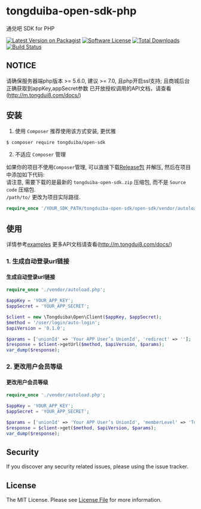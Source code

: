 # tongduiba-open-sdk-php
通兑吧 SDK for PHP

[![Latest Version on Packagist][ico-version]][link-packagist]
[![Software License][ico-license]](LICENSE.md)
[![Total Downloads][ico-downloads]][link-downloads]
[![Build Status][ico-travis]][link-travis]


## NOTICE

请确保服务器端php版本 >= 5.6.0, 建议 >= 7.0, 且php开启ssl支持; 且商城后台正确获取到appKey,appSecret参数
已开放授权调用的API文档，请查看(http://m.tongdui8.com/docs/)


## 安装

1. 使用 `Composer`
推荐使用该方式安装, 更优雅  

``` bash
$ composer require tongduiba/open-sdk
```

2. 不适应 `Composer` 管理  

如果你的项目不使用`Composer`管理, 可以直接下载[Release包](https://github.com/idouzi/open-sdk-php/open-sdk-php/releases) 并解压, 然后在项目中添加如下代码:  
请注意, 需要下载的是最新的 `tongduiba-open-sdk.zip` 压缩包, 而不是 `Source code`  压缩包.  
`/path/to/` 更改为项目实际路径.   
``` php
require_once '/YOUR_SDK_PATH/tongduiba-open-sdk/open-sdk/vendor/autoload.php';
``` 

## 使用

详情参考[examples](examples) 更多API文档请查看(http://m.tongdui8.com/docs/)

### 1. 生成自动登录url链接

#### 生成自动登录url链接
``` php
require_once './vendor/autoload.php';

$appKey = 'YOUR_APP_KEY';
$appSecret = 'YOUR_APP_SECRET';

$client = new \Tongduiba\Open\Client($appKey, $appSecret);
$method = '/user/login/auto-login';
$apiVersion = '0.1.0';

$params = ['unionId' => 'Your APP User’s UnionId', 'redirect' => ''];
$response = $client->getUrl($method, $apiVersion, $params);
var_dump($response);
```

### 2. 更改用户会员等级

#### 更改用户会员等级
``` php
require_once './vendor/autoload.php';

$appKey = 'YOUR_APP_KEY';
$appSecret = 'YOUR_APP_SECRET';

$params = ['unionId' => 'Your APP User’s UnionId', 'memberLevel' => 'To Change Member’s Level'];
$response = $client->get($method, $apiVersion, $params);
var_dump($response);
```

## Security

If you discover any security related issues, please using the issue tracker.


## License

The MIT License. Please see [License File](LICENSE) for more information.

[ico-version]: https://img.shields.io/packagist/v/tongduiba/open-sdk.svg?style=flat-square
[ico-license]: https://img.shields.io/badge/license-MIT-brightgreen.svg?style=flat-square
[ico-downloads]: https://img.shields.io/packagist/dt/tongduiba/open-sdk.svg?style=flat-square
[ico-travis]: https://api.travis-ci.org/tongduiba/open-sdk-php.svg

[link-packagist]: https://packagist.org/packages/tongduiba/open-sdk
[link-downloads]: https://packagist.org/packages/tongduiba/open-sdk
[link-travis]: https://travis-ci.org/tongduiba/open-sdk-php
